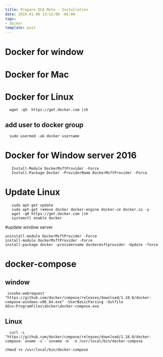 ```yaml
---
title: Prepare DCA Note - Installation
date: 2019-01-08 13:52:00 -06:00
tags:
- docker
template: post
---
```



<!--more-->

# Docker for window
# Docker for Mac
# Docker for Linux

~~~
  wget -qO- https://get.docker.com |sh
~~~

  ## add user to docker group

~~~
  sudo usermod -aG docker username
~~~

# Docker for Window server 2016

~~~
   Install-Module DockerMsftProvider -Force
   Install-Package Docker -ProviderName DockerMsftProvider -Force
~~~

# Update Linux

~~~
   sudo apt-get update
   sudo apt-get remove docker docker-engine docker-ce docker.io -y
   wget -q0 https://get.docker.com |sh
   systemctl enable docker
~~~

#update window server

~~~
uninstall-module DockerMsftProvider -Force
install-module DockerMsftProvider -Force
install-package docker -providername dockermsftprovider -Update -force
~~~

# docker-compose

## window

~~~
 invoke-webrequest "https://github.com/docker/compose/releases/download/1.18.0/docker-compose-windows-x86_64.exe" -UserBasicParsing -Outfile $Env:ProgramFiles\docker\docker-compose.exe
~~~

## Linux

~~~
  curl -L "https://github.com/docker/compose/releases/download/1.18.0/docker-compose-`uname -s`-`usname -m` -o /usr/local/bin/docker-compose

chmod +x /usr/local/bin/docker-compose
~~~
